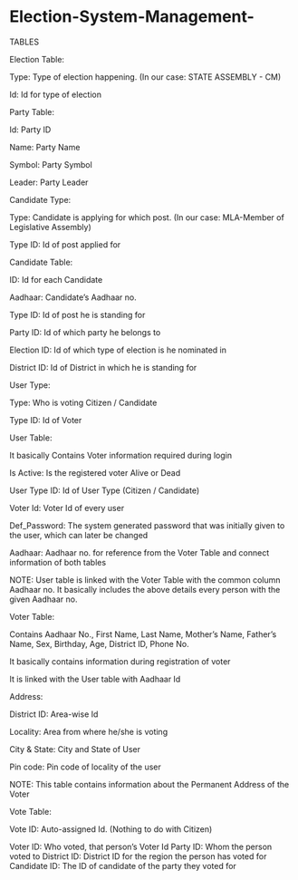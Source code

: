 # Election-System-Management-
TABLES

Election Table:

Type: Type of election happening. (In our case: STATE ASSEMBLY - CM)

Id: Id for type of election

Party Table:

Id: Party ID

Name: Party Name

Symbol: Party Symbol

Leader: Party Leader

Candidate Type:

Type: Candidate is applying for which post. (In our case: MLA-Member of Legislative Assembly)

Type ID: Id of post applied for

Candidate Table:

ID: Id for each Candidate

Aadhaar: Candidate’s Aadhaar no.

Type ID: Id of post he is standing for

Party ID: Id of which party he belongs to

Election ID: Id of which type of election is he nominated in

District ID: Id of District in which he is standing for

User Type:

Type: Who is voting Citizen / Candidate

Type ID: Id of Voter

User Table:

It basically Contains Voter information required during login

Is Active: Is the registered voter Alive or Dead

User Type ID: Id of User Type (Citizen / Candidate)

Voter Id: Voter Id of every user

Def_Password: The system generated password that was initially given to the user, which can later be changed

Aadhaar: Aadhaar no. for reference from the Voter Table and connect information of both tables

NOTE: User table is linked with the Voter Table with the common column Aadhaar no. It basically includes the above details every person with the given Aadhaar no.

Voter Table:

Contains Aadhaar No., First Name, Last Name, Mother’s Name, Father’s Name, Sex, Birthday, Age, District ID, Phone No.

It basically contains information during registration of voter

It is linked with the User table with Aadhaar Id

Address:

District ID: Area-wise Id

Locality: Area from where he/she is voting

City & State: City and State of User

Pin code: Pin code of locality of the user

NOTE: This table contains information about the Permanent Address of the Voter

Vote Table:

Vote ID: Auto-assigned Id. (Nothing to do with Citizen)

Voter ID: Who voted, that person’s Voter Id
Party ID: Whom the person voted to
District ID: District ID for the region the person has voted for
Candidate ID: The ID of candidate of the party they voted for
